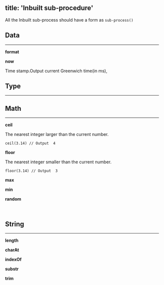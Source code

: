 title: 'Inbuilt sub-procedure'
---
All the Inbuilt sub-process should have a form as `sub-process()`
## Data
---

**format**

**now**

Time stamp.Output current Greenwich time(in ms),

## Type
---

## Math
---

**ceil**

The nearest integer larger than the current number.
```
ceil(3.14) // Output  4
```

**floor**

The nearest integer smaller than the current number.
```
floor(3.14) // Output  3
```

**max**

**min**

**random**

<br>

## String
---

**length** 

**charAt**

**indexOf**

**substr**

**trim**
